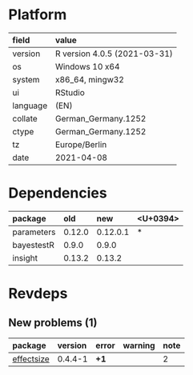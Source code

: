 # Platform

|field    |value                        |
|:--------|:----------------------------|
|version  |R version 4.0.5 (2021-03-31) |
|os       |Windows 10 x64               |
|system   |x86_64, mingw32              |
|ui       |RStudio                      |
|language |(EN)                         |
|collate  |German_Germany.1252          |
|ctype    |German_Germany.1252          |
|tz       |Europe/Berlin                |
|date     |2021-04-08                   |

# Dependencies

|package    |old    |new      |<U+0394>  |
|:----------|:------|:--------|:--|
|parameters |0.12.0 |0.12.0.1 |*  |
|bayestestR |0.9.0  |0.9.0    |   |
|insight    |0.13.2 |0.13.2   |   |

# Revdeps

## New problems (1)

|package                              |version |error  |warning |note |
|:------------------------------------|:-------|:------|:-------|:----|
|[effectsize](problems.md#effectsize) |0.4.4-1 |__+1__ |        |2    |

